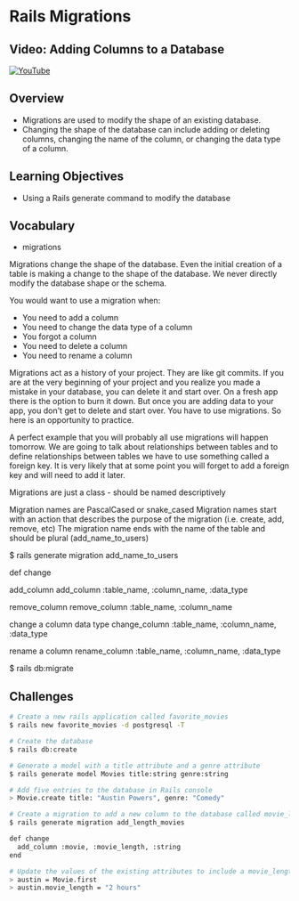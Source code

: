 # Rails Migrations

## Video: Adding Columns to a Database
[![YouTube](http://img.youtube.com/vi/M6Zr-q_2c80/0.jpg)](https://www.youtube.com/watch?v=M6Zr-q_2c80)

## Overview
- Migrations are used to modify the shape of an existing database.
- Changing the shape of the database can include adding or deleting columns, changing the name of the column, or changing the data type of a column.

## Learning Objectives
- Using a Rails generate command to modify the database

## Vocabulary
- migrations

Migrations change the shape of the database. Even the initial creation of a table is making a change to the shape of the database. We never directly modify the database shape or the schema.

You would want to use a migration when:
- You need to add a column
- You need to change the data type of a column
- You forgot a column
- You need to delete a column
- You need to rename a column

Migrations act as a history of your project. They are like git commits. If you are at the very beginning of your project and you realize you made a mistake in your database, you can delete it and start over. On a fresh app there is the option to burn it down. But once you are adding data to your app, you don't get to delete and start over. You have to use migrations. So here is an opportunity to practice.

A perfect example that you will probably all use migrations will happen tomorrow. We are going to talk about relationships between tables and to define relationships between tables we have to use something called a foreign key. It is very likely that at some point you will forget to add a foreign key and will need to add it later.

Migrations are just a class - should be named descriptively

Migration names are PascalCased or snake_cased
Migration names start with an action that describes the purpose of the migration (i.e. create, add, remove, etc)
The migration name ends with the name of the table and should be plural (add_name_to_users)

$ rails generate migration add_name_to_users

def change

add_column
add_column :table_name, :column_name, :data_type

remove_column
remove_column :table_name, :column_name

change a column data type
change_column :table_name, :column_name, :data_type

rename a column
rename_column :table_name, :column_name, :data_type

$ rails db:migrate


## Challenges
```bash
# Create a new rails application called favorite_movies
$ rails new favorite_movies -d postgresql -T

# Create the database
$ rails db:create

# Generate a model with a title attribute and a genre attribute
$ rails generate model Movies title:string genre:string

# Add five entries to the database in Rails console
> Movie.create title: "Austin Powers", genre: "Comedy"

# Create a migration to add a new column to the database called movie_length
$ rails generate migration add_length_movies

def change
  add_column :movie, :movie_length, :string
end

# Update the values of the existing attributes to include a movie_length value
> austin = Movie.first
> austin.movie_length = "2 hours"
```
